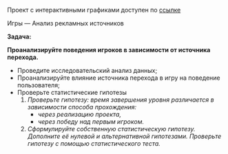 Проект с интерактивными графиками доступен по [ссылке](https://nbviewer.org/github/UrbanGron/projects/blob/main/yd_final/space_bro/final_project.ipynb)

Игры — Анализ рекламных источников

**Задача:**

**Проанализируйте поведения игроков в зависимости от источника перехода.**

- Проведите исследовательский анализ данных;
- Проанализируйте влияние источника перехода в игру на поведение пользователя;
- Проверьте статистические гипотезы
    1. *Проверьте гипотезу: время завершения уровня различается в зависимости способа прохождения:*
        - *через реализацию проекта,*
        - *через победу над первым игроком.*
    2. *Сформулируйте собственную статистическую гипотезу. Дополните её нулевой и альтернативной гипотезами. Проверьте гипотезу с помощью статистического теста.*